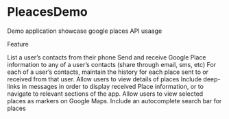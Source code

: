 # PleacesDemo

Demo application showcase google places API usaage

Feature

List a user’s contacts from their phone
Send and receive Google Place information to any of a user’s contacts (share through email, sms, etc)
For each of a user’s contacts, maintain the history for each place sent to or received from that user.
Allow users to view details of places
Include deep-links in messages in order to display received Place information, or to navigate to relevant sections of the app.
Allow users to view selected places as markers on Google Maps.
Include an autocomplete search bar for places
